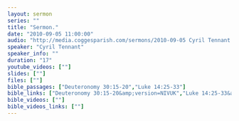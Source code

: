 ```yaml
---
layout: sermon
series: ""
title: "Sermon."
date: "2010-09-05 11:00:00"
audio: "http://media.coggesparish.com/sermons/2010-09-05 Cyril Tennant.mp3"
speaker: "Cyril Tennant"
speaker_info: ""
duration: "17"
youtube_videos: [""]
slides: [""]
files: [""]
bible_passages: ["Deuteronomy 30:15-20","Luke 14:25-33"]
bible_links: ["Deuteronomy 30:15-20&amp;version=NIVUK","Luke 14:25-33&amp;version=NIVUK"]
bible_videos: [""]
bible_videos_links: [""]
---
```

